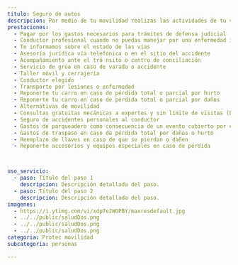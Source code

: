 ```yaml
---
titulo: Seguro de autos
descripcion: Por medio de tu movilidad realizas las actividades de tu vida cotidiana. Por eso, estamos contigo para que te desplaces de forma segura sintiéndote acompañado y ahorrando tiempo y dinero. En SURA tenemos soluciones que se adaptan a los medios que escojas para tus re​corridos, reconociendo que, más que asegurar tu vehículo, cuidamos tu vida, la de quienes te encuentras en la vía y el patrimonio que has construido. Todos nuestros planes te brindan el pago a los afectados por los daños que les causes en un choque o accidente (si tuviste alguna responsabilidad). Asimismo, buscamos una conciliación en el sitio si es posible. También, si te chocas o varas, enviamos a una persona para que se encargue de tu carro mientras continúas con tus actividades o, si lo prefieres, podemos acompañarte telefónicamente para que no te sientas solo. Además, te asistimos en un accidente de tránsito si tu salud física y mental o la de otros involucrados está en riesgo.Los planes cuentan con inspección de asegurabilidad de forma virtual o en el Centro de Servicios Autos SURA y en los de los aliados, servicios por la App Seguros SURA, taller móvil ilimitado si te varas (por pinchado de llanta, daños en la batería o falta de gasolina) y atención integral en el sitio del choque o accidente para evaluar tu salud y gestionar la reparación de tu vehículo desde el sitio. Adicionalmente, hotel o desplazamiento si estando de viaje en carretera te varas o accidentas y no puedes continuar hacia tu destino. Puedes hacer reclam​aciones al WhatsApp 315 275 7888 para reportar el robo de tu carro, informar que te chocaste si no pediste asistencia o no hubo lesionados, conocer el estado de reparación de tu vehículo y solicitar una alternativa de movilidad.​​​
prestaciones: 
  - Pagar por los gastos necesarios para trámites de defensa judicial
  - Conductor profesional​ cuando no puedas manejar por una enfermedad imprevista
  - Te informamos sobre el estado de las vías
  - Asesoría jurídica vía telefónica o en el sitio del accidente
  - Acompañamiento ante el trá nsito o centro de conciliación
  - Servicio de grúa en caso de varada o accidente
  - Taller móvil y cerrajería
  - Conductor elegido ​​
  - Transporte por lesiones o enfermedad
  - Reponerte tu carro en caso de pérdida total o parcial por hurto
  - Reponerte tu carro en caso de pérdida total o parcial por daños
  - Alternativas de movilidad
  - Consultas gratuitas mecánicas a expertos y sin límite de visitas (Bogotá, Cali, Medellín y Pereira)
  - Seguro de accidentes personales al conductor
  - Gastos de parqueadero como consecuencia de un evento cubierto por el seguro
  - Gastos de traspaso en caso de pérdida total por daños o hurto
  - Reemplazo de llaves en caso de que se pierdan o dañen
  - Reponerte accesorios y equipos especiales en caso de pérdida



uso_servicio:
  - paso: Título del paso 1
    descripcion: Descripción detallada del paso.
  - paso: Título del paso 2
    descripcion: Descripción detallada del paso.
imagenes:
  - https://i.ytimg.com/vi/xdp7eJWOPBY/maxresdefault.jpg
  - ../../public/saludDos.png
  - ../../public/saludDos.png
  - ../../public/saludDos.png
categoria: Protec movilidad
subcategoria: personas

---
```

